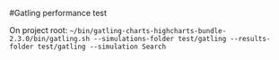 #Gatling performance test

On project root:
`~/bin/gatling-charts-highcharts-bundle-2.3.0/bin/gatling.sh --simulations-folder test/gatling --results-folder test/gatling --simulation Search`

